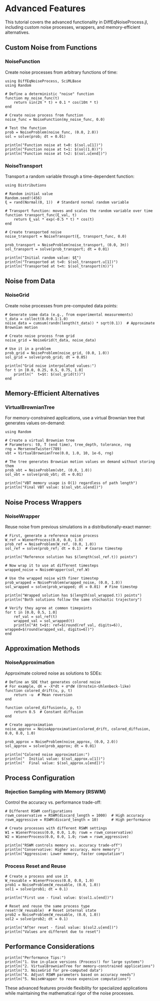 # Advanced Features

This tutorial covers the advanced functionality in DiffEqNoiseProcess.jl, including custom noise processes, wrappers, and memory-efficient alternatives.

## Custom Noise from Functions

### NoiseFunction

Create noise processes from arbitrary functions of time:

```@example advanced
using DiffEqNoiseProcess, SciMLBase
using Random

# Define a deterministic "noise" function
function my_noise_func(t)
    return sin(2π * t) + 0.1 * cos(10π * t)
end

# Create noise process from function
noise_func = NoiseFunction(my_noise_func, 0.0)

# Test the function
prob = NoiseProblem(noise_func, (0.0, 2.0))
sol = solve(prob; dt = 0.01)

println("Function noise at t=0: $(sol.u[1])")
println("Function noise at t=1: $(sol(1.0))")
println("Function noise at t=2: $(sol.u[end])")
```

### NoiseTransport

Transport a random variable through a time-dependent function:

```@example advanced
using Distributions

# Random initial value
Random.seed!(456)
ξ = rand(Normal(0, 1))  # Standard normal random variable

# Transport function: moves and scales the random variable over time
function transport_func(ξ_val, t)
    return ξ_val * exp(-0.5 * t) * cos(t)
end

# Create transported noise
noise_transport = NoiseTransport(ξ, transport_func, 0.0)

prob_transport = NoiseProblem(noise_transport, (0.0, 3π))
sol_transport = solve(prob_transport; dt = 0.01)

println("Initial random value: $ξ")
println("Transported at t=0: $(sol_transport.u[1])")
println("Transported at t=π: $(sol_transport(π))")
```

## Noise from Data

### NoiseGrid

Create noise processes from pre-computed data points:

```@example advanced
# Generate some data (e.g., from experimental measurements)
t_data = collect(0.0:0.1:1.0)
noise_data = cumsum(randn(length(t_data)) * sqrt(0.1))  # Approximate Brownian motion

# Create noise process from grid
noise_grid = NoiseGrid(t_data, noise_data)

# Use it in a problem
prob_grid = NoiseProblem(noise_grid, (0.0, 1.0))
sol_grid = solve(prob_grid; dt = 0.05)

println("Grid noise interpolated values:")
for t in [0.0, 0.25, 0.5, 0.75, 1.0]
    println("  t=$t: $(sol_grid(t))")
end
```

## Memory-Efficient Alternatives

### VirtualBrownianTree

For memory-constrained applications, use a virtual Brownian tree that generates values on-demand:

```@example advanced
using Random

# Create a virtual Brownian tree
# Parameters: t0, T (end time), tree_depth, tolerance, rng
rng = MersenneTwister(789)
vbt = VirtualBrownianTree(0.0, 1.0, 10, 1e-6, rng)

# The tree generates Brownian motion values on demand without storing them
prob_vbt = NoiseProblem(vbt, (0.0, 1.0))
sol_vbt = solve(prob_vbt; dt = 0.01)

println("VBT memory usage is O(1) regardless of path length")
println("Final VBT value: $(sol_vbt.u[end])")
```

## Noise Process Wrappers

### NoiseWrapper

Reuse noise from previous simulations in a distributionally-exact manner:

```@example advanced
# First, generate a reference noise process
W_ref = WienerProcess(0.0, 0.0, 1.0)
prob_ref = NoiseProblem(W_ref, (0.0, 1.0))
sol_ref = solve(prob_ref; dt = 0.1)  # Coarse timestep

println("Reference solution has $(length(sol_ref.t)) points")

# Now wrap it to use at different timesteps
wrapped_noise = NoiseWrapper(sol_ref.W)

# Use the wrapped noise with finer timestep
prob_wrapped = NoiseProblem(wrapped_noise, (0.0, 1.0))
sol_wrapped = solve(prob_wrapped; dt = 0.01)  # Fine timestep

println("Wrapped solution has $(length(sol_wrapped.t)) points")
println("Both solutions follow the same stochastic trajectory")

# Verify they agree at common timepoints
for t in [0.0, 0.5, 1.0]
    ref_val = sol_ref(t)
    wrapped_val = sol_wrapped(t)
    println("At t=$t: ref=$(round(ref_val, digits=6)), wrapped=$(round(wrapped_val, digits=6))")
end
```

## Approximation Methods

### NoiseApproximation

Approximate colored noise as solutions to SDEs:

```@example advanced
# Define an SDE that generates colored noise
# For example, dX = -X*dt + σ*dW (Ornstein-Uhlenbeck-like)
function colored_drift(u, p, t)
    return -u  # Mean reversion
end

function colored_diffusion(u, p, t)
    return 0.5  # Constant diffusion
end

# Create approximation
noise_approx = NoiseApproximation(colored_drift, colored_diffusion, 0.0, 0.0, 1.0)

prob_approx = NoiseProblem(noise_approx, (0.0, 2.0))
sol_approx = solve(prob_approx; dt = 0.01)

println("Colored noise approximation:")
println("  Initial value: $(sol_approx.u[1])")
println("  Final value: $(sol_approx.u[end])")
```

## Process Configuration

### Rejection Sampling with Memory (RSWM)

Control the accuracy vs. performance trade-off:

```@example advanced
# Different RSWM configurations
rswm_conservative = RSWM(discard_length = 1000)  # High accuracy
rswm_aggressive = RSWM(discard_length = 10)      # High performance

# Create processes with different RSWM settings
W1 = WienerProcess(0.0, 0.0, 1.0; rswm = rswm_conservative)
W2 = WienerProcess(0.0, 0.0, 1.0; rswm = rswm_aggressive)

println("RSWM controls memory vs. accuracy trade-off")
println("Conservative: Higher accuracy, more memory")
println("Aggressive: Lower memory, faster computation")
```

### Process Reset and Reuse

```@example advanced
# Create a process and use it
W_reusable = WienerProcess(0.0, 0.0, 1.0)
prob1 = NoiseProblem(W_reusable, (0.0, 1.0))
sol1 = solve(prob1; dt = 0.1)

println("First use - final value: $(sol1.u[end])")

# Reset and reuse the same process type
reset!(W_reusable)  # Reset internal state
prob2 = NoiseProblem(W_reusable, (0.0, 1.0))
sol2 = solve(prob2; dt = 0.1)

println("After reset - final value: $(sol2.u[end])")
println("Values are different due to reset")
```

## Performance Considerations

```@example advanced
println("Performance Tips:")
println("1. Use in-place versions (Process!) for large systems")  
println("2. VirtualBrownianTree for memory-constrained applications")
println("3. NoiseGrid for pre-computed data")
println("4. Adjust RSWM parameters based on accuracy needs")
println("5. NoiseWrapper to reuse expensive computations")
```

These advanced features provide flexibility for specialized applications while maintaining the mathematical rigor of the noise processes.